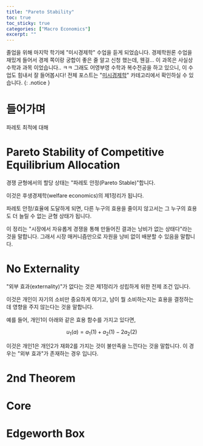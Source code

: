 ```yaml
---
title: "Pareto Stability"
toc: true
toc_sticky: true
categories: ["Macro Economics"]
excerpt: ""
---
```


졸업을 위해 마지막 학기에 "미시경제학" 수업을 듣게 되었습니다.
경제학원론 수업을 재밌게 들어서 경제 쪽이랑 궁합이 좋은 줄 알고 신청 했는데, 웬걸... 이 과목은 사실상 수학과 과목 이었습니다.. ㅋㅋ
그래도 어영부영 수학과 복수전공을 하고 있으니, 이 수업도 힘내서 잘 들어봅시다!
전체 포스트는 "[미시경제학](/categories/micro-economics)" 카테고리에서 확인하실 수 있습니다.
{: .notice }

# 들어가며

파레토 최적에 대해

# Pareto Stability of Competitive Equilibrium Allocation

경쟁 균형에서의 할당 상태는 "파레토 안정(Pareto Stable)"합니다.

이것은 후생경제학(welfare economics)의 제1정리가 됩니다.

파레토 안정/효율에 도달하게 되면, 다른 누구의 효용을 줄이지 않고서는 그 누구의 효용도 더 늘릴 수 없는 균형 상태가 됩니다.

이 정리는 "시장에서 자유롭게 경쟁을 통해 만들어진 결과는 낭비가 없는 상태다"라는 것을 말합니다. 그래서 시장 매커니즘만으로 자원을 낭비 없이 배분할 수 있음을 말합니다.

# No Externality

"외부 효과(externality)"가 없다는 것은 제1정리가 성립하게 위한 전제 조건 입니다.

이것은 개인이 자기의 소비만 중요하게 여기고, 남이 뭘 소비하는지는 효용을 결정하는데 영향을 주지 않는다는 것을 말합니다.

예를 들어, 개인1이 아래와 같은 효용 함수를 가지고 있다면,

$$
u_1(a) = a_1(1) + a_2(1) - 2 a_2(2)
$$

이것은 개인1은 개인2가 재화2를 가지는 것이 불만족을 느낀다는 것을 말합니다. 이 경우는 "외부 효과"가 존재하는 경우 입니다.

# 2nd Theorem



# Core



# Edgeworth Box

